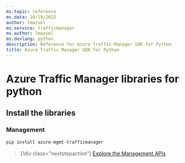 ```yaml
---
ms.topic: reference
ms.data: 10/19/2022
author: lmazuel
ms.service: trafficmanager
ms.author: lmazuel
ms.devlang: python
description: Reference for Azure Traffic Manager SDK for Python
title: Azure Traffic Manager SDK for Python
---
```

# Azure Traffic Manager libraries for python

## Install the libraries

### Management

```bash
pip install azure-mgmt-trafficmanager
```

> [!div class="nextstepaction"]
> [Explore the Management APIs](/python/api/overview/azure/trafficmanager/management)